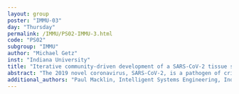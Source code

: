```yaml
---
layout: group
poster: "IMMU-03"
day: "Thursday"
permalink: /IMMU/PS02-IMMU-3.html
code: "PS02"
subgroup: "IMMU"
author: "Michael Getz"
inst: "Indiana University"
title: "Iterative community-driven development of a SARS-CoV-2 tissue simulator"
abstract: "The 2019 novel coronavirus, SARS-CoV-2, is a pathogen of critical significance to international public health. Knowledge of the interplay between molecular-scale virus-receptor interactions, single-cell viral replication, intracellular-scale viral transport, and emergent tissue-scale viral propagation is limited. Moreover, little is known about immune system-virus-tissue interactions and how these can result in low-level (asymptomatic) infections in some cases and acute respiratory distress syndrome (ARDS) in others, particularly with respect to presentation in different age groups or pre-existing inflammatory risk factors. Given the nonlinear interactions within and among each of these processes, multiscale simulation models can shed light on the emergent dynamics that lead to divergent outcomes, identify actionable “choke points” for pharmacologic interventions, screen potential therapies, and identify potential biomarkers that differentiate patient outcomes. Given the complexity of the problem and the acute need for an actionable model to guide therapy discovery and optimization, we introduce an ABM model of SARS-CoV-2 dynamics in lung tissue in PhysiCell. This model finds key points on infection dynamics identified for both early timescale (interferon and receptor uptake) and later lymph node interactions (CD4+/CD8+ T Cell and anti-body recruitment). Interestingly, the model also pointed towards the spatial ability of immune cell sensing and initial infection spread with similar MOIs. More broadly, this effort created a reusable, modular framework for studying viral replication and immune response in tissues, which can also potentially be adapted to related problems in immunology and immunotherapy."
additional_authors: "Paul Macklin, Intelligent Systems Engineering, Indiana University;"
---
```

